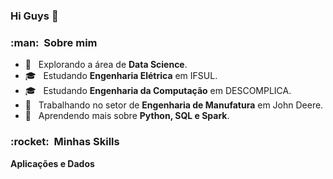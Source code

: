 ### Hi Guys 👋

<h3> :man: &nbsp;Sobre mim </h3>

- 🤔 &nbsp; Explorando a área de **Data Science**.
- 🎓 &nbsp; Estudando **Engenharia Elétrica** em IFSUL.
- 🎓 &nbsp; Estudando **Engenharia da Computação** em DESCOMPLICA.
- 💼 &nbsp; Trabalhando no setor de **Engenharia de Manufatura** em John Deere.
- 🌱 &nbsp; Aprendendo mais sobre **Python, SQL e Spark**.

<h3> :rocket: &nbsp;Minhas Skills </h3>

**Aplicações e Dados**
